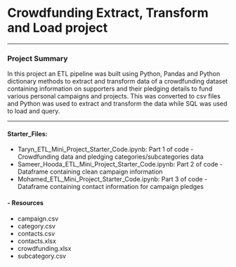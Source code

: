 # Crowdfunding Extract, Transform and Load project
***
### Project Summary
In this project an ETL pipeline was built using Python, Pandas and Python dictionary methods to extract and transform data of a crowdfunding dataset containing information on supporters and their pledging details to fund various personal campaigns and projects. This was converted to csv files and Python was used to extract and transform the data while SQL was used to load and query.


***
#### Starter_Files:
- Taryn_ETL_Mini_Project_Starter_Code.ipynb: Part 1 of code - Crowdfunding data and pledging categories/subcategories data
- Sameer_Hooda_ETL_Mini_Project_Starter_Code.ipynb: Part 2 of code - Dataframe containing clean campaign information<br>
- Mohamed_ETL_Mini_Project_Starter_Code.ipynb: Part 3 of code - Dataframe containing contact information for campaign pledges<br>

#### - Resources
- campaign.csv<br>
- category.csv<br>
- contacts.csv<br>
- contacts.xlsx<br>
- crowdfunding.xlsx<br>
- subcategory.csv
